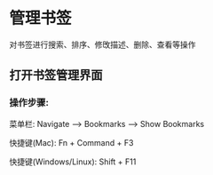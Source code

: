 # 管理书签

对书签进行搜索、排序、修攺描述、删除、查看等操作

## 打开书签管理界面



### 操作步骤:



 菜单栏: Navigate —&gt; Bookmarks —&gt; Show Bookmarks

快捷键\(Mac\): Fn + Command + F3

快捷键\(Windows\/Linux\): Shift + F11

